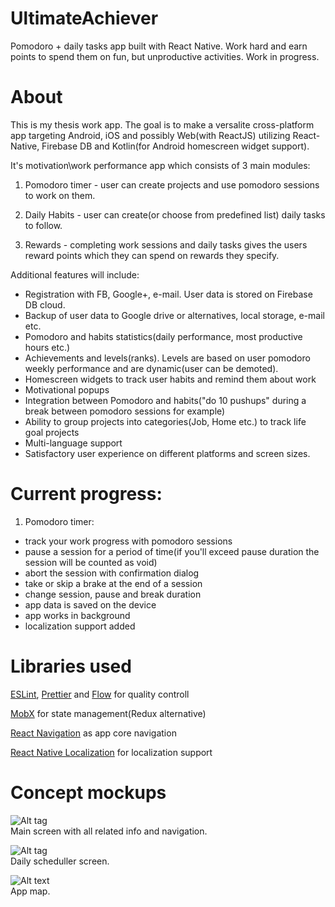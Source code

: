 # UltimateAchiever
Pomodoro + daily tasks app built with React Native. Work hard and earn points to spend them on fun, but unproductive activities. Work in progress.

# About
This is my thesis work app. The goal is to make a versalite cross-platform app targeting Android, iOS and possibly Web(with ReactJS) utilizing React-Native, Firebase DB and Kotlin(for Android homescreen widget support).

It's motivation\work performance app which consists of 3 main modules:

1) Pomodoro timer - user can create projects and use pomodoro sessions to work on them.

2) Daily Habits - user can create(or choose from predefined list) daily tasks to follow.

3) Rewards - completing work sessions and daily tasks gives the users reward points which they can spend on rewards they specify.

 
Additional features will include:
- Registration with FB, Google+, e-mail. User data is stored on Firebase DB cloud.
- Backup of user data to Google drive or alternatives, local storage, e-mail etc.
- Pomodoro and habits statistics(daily performance, most productive hours etc.)
- Achievements and levels(ranks). Levels are based on user pomodoro weekly performance and are dynamic(user can be demoted).
- Homescreen widgets to track user habits and remind them about work
- Motivational popups
- Integration between Pomodoro and habits("do 10 pushups" during a break between pomodoro sessions for example)
- Ability to group projects into categories(Job, Home etc.) to track life goal projects
- Multi-language support
- Satisfactory user experience on different platforms and screen sizes.

# Current progress:
1) Pomodoro timer:
- track your work progress with pomodoro sessions
- pause a session for a period of time(if you'll exceed pause duration the session will be counted as void)
- abort the session with confirmation dialog
- take or skip a brake at the end of a session
- change session, pause and break duration
- app data is saved on the device
- app works in background
- localization support added


# Libraries used
[ESLint](http://eslint.org/), [Prettier](https://github.com/prettier/prettier) and [Flow](https://flow.org/) for quality controll

[MobX](https://mobx.js.org/) for state management(Redux alternative)

[React Navigation](https://reactnavigation.org/) as app core navigation

[React Native Localization](https://github.com/stefalda/ReactNativeLocalization) for localization support

# Concept mockups
![Alt tag](/assets/mainscreen_concept.png?raw=true "Main screen with all related info and navigation")
</br>
Main screen with all related info and navigation.

![Alt tag](/assets/dailyscheduler.png?raw=true "Daily scheduller screen")
</br>
Daily scheduller screen.

![Alt text](/assets/map.png?raw=true "App map")
</br>
App map.
